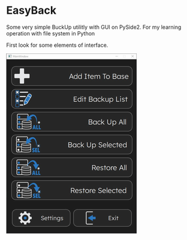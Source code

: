 # EasyBack

Some very simple BuckUp utilitly with GUI on PySide2. For my learning operation with file system in
Python

First look for some elements of interface.

<picture>
 <source media="(prefers-color-scheme: dark)" srcset="arhiv/screens/Resize of Screen_01.png">
 <source media="(prefers-color-scheme: light)" srcset="arhiv/screens/Resize of Screen_01.png">
 <img alt="Home screen" src="arhiv/screens/Resize of Screen_01.png">
</picture>
